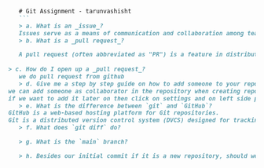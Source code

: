  ```markdown
    # Git Assignment - tarunvashisht
    ```
    > a. What is an _issue_?
    Issues serve as a means of communication and collaboration among team members, allowing them to discuss and organize work items, report bugs, suggest enhancements, or outline tasks to be completed. They often include details such as a title, description, labels for categorization, assignees responsible for addressing the issue, milestones for tracking progress, and comments for discussing the issue further.
    > b. What is a _pull request_?

    A pull request (often abbreviated as "PR") is a feature in distributed version control systems like Git that facilitates collaboration and code review in a team environment, especially in open-source projects and large development teams.
    
> c. How do I open up a _pull request_?
	we do pull request from github    
    > d. Give me a step by step guide on how to add someone to your repository.
we can add someone as collaborator in the repository when creating repo. 
if we want to add it later on then click on settings and on left side panel there is collaborator
    > e. What is the difference between `git` and `GitHub`?
GitHub is a web-based hosting platform for Git repositories.
Git is a distributed version control system (DVCS) designed for tracking changes in source code during software development.
    > f. What does `git diff` do?

    > g. What is the `main` branch?

    > h. Besides our initial commit if it is a new repository, should we directly push our changes directly into the `main` branch?
    
